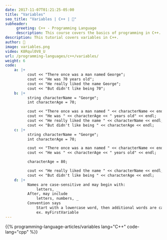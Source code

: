 ```yaml
---
date: 2017-11-07T01:21:25-05:00
title: "Variables"
seo_title: "Variables | C++ | 🦒"
subheader:
     greeting: C++ - Programming Language
     description: This course covers the basics of programming in C++. Work your way through the videos/articles and I'll teach you everything you need to know to start your programming journey!
description: This tutorial covers variables in C++.
author: 🦒
image: variables.png
video: K8Rqul0V8_U
url: /programming-languages/c++/variables/
weight: 6
code:
    a: |+
          cout << "There once was a man named George";
          cout << "He was 70 years old";
          cout << "He really liked the name George";
          cout << "But didn't like being 70";
    b: |+
          string characterName = "George";
          int characterAge = 70;

          cout << "There once was a man named " << characterName << endl;
          cout << "He was " << characterAge << " years old" << endl;
          cout << "He really liked the name " << characterName << endl;
          cout << "But didn't like being " << characterAge << endl;
    c: |+
          string characterName = "George";
          int characterAge = 70;

          cout << "There once was a man named " << characterName << endl;
          cout << "He was " << characterAge << " years old" << endl;

          characterAge = 80;

          cout << "He really liked the name " << characterName << endl;
          cout << "But didn't like being " << characterAge << endl;
    d: |+
          Names are case-sensitive and may begin with:
              letters, _
          After, may include
              letters, numbers, _
          Convention says
              Start with a lowercase word, then additional words are capitalized
              ex. myFirstVariable
---
```


{{% programming-language-articles/variables lang="C++" code-lang="cpp" %}}
